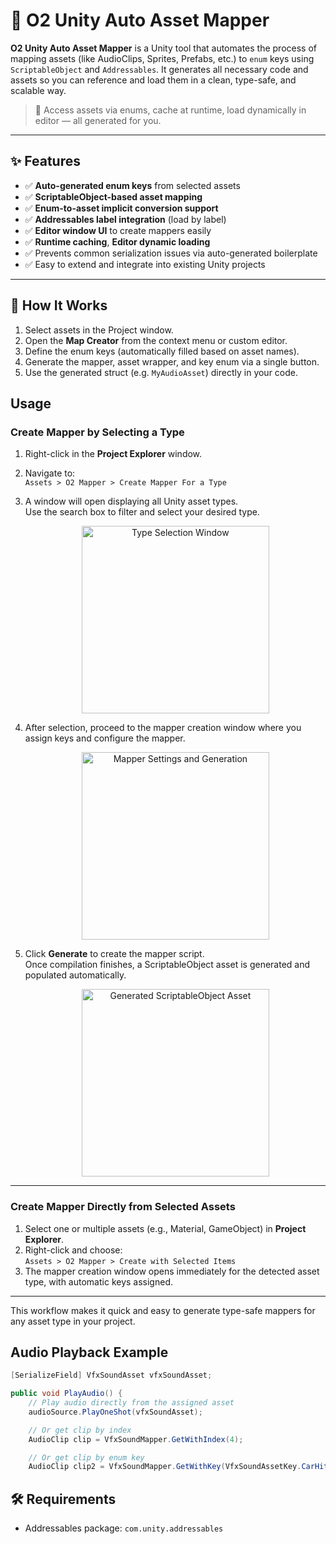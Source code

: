 # 🧩 O2 Unity Auto Asset Mapper

**O2 Unity Auto Asset Mapper** is a Unity tool that automates the process of mapping assets (like AudioClips, Sprites, Prefabs, etc.) to `enum` keys using `ScriptableObject` and `Addressables`. It generates all necessary code and assets so you can reference and load them in a clean, type-safe, and scalable way.

> 🔧 Access assets via enums, cache at runtime, load dynamically in editor — all generated for you.

---

## ✨ Features

- ✅ **Auto-generated enum keys** from selected assets
- ✅ **ScriptableObject-based asset mapping**
- ✅ **Enum-to-asset implicit conversion support**
- ✅ **Addressables label integration** (load by label)
- ✅ **Editor window UI** to create mappers easily
- ✅ **Runtime caching**, **Editor dynamic loading**
- ✅ Prevents common serialization issues via auto-generated boilerplate
- ✅ Easy to extend and integrate into existing Unity projects

---

## 🧠 How It Works

1. Select assets in the Project window.
2. Open the **Map Creator** from the context menu or custom editor.
3. Define the enum keys (automatically filled based on asset names).
4. Generate the mapper, asset wrapper, and key enum via a single button.
5. Use the generated struct (e.g. `MyAudioAsset`) directly in your code.

## Usage

### Create Mapper by Selecting a Type

1. Right-click in the **Project Explorer** window.
2. Navigate to:  
   `Assets > O2 Mapper > Create Mapper For a Type`
3. A window will open displaying all Unity asset types.  
   Use the search box to filter and select your desired type.

   <div align="center">
   <img src="https://github.com/user-attachments/assets/7d59298c-8c41-437f-a4df-598debdee9b7" alt="Type Selection Window" width="300" />
   </div>

4. After selection, proceed to the mapper creation window where you assign keys and configure the mapper.

   <div align="center">
   <img src="https://github.com/user-attachments/assets/a6102125-c0d1-4439-8d26-0974937286dc" alt="Mapper Settings and Generation" width="300" />
   </div>

5. Click **Generate** to create the mapper script.  
   Once compilation finishes, a ScriptableObject asset is generated and populated automatically.

   <div align="center">
   <img src="https://github.com/user-attachments/assets/60ad43a0-8ebe-4dbc-b2eb-520f2dca9ed7" alt="Generated ScriptableObject Asset" width="300" />
   </div>

---

### Create Mapper Directly from Selected Assets

1. Select one or multiple assets (e.g., Material, GameObject) in **Project Explorer**.
2. Right-click and choose:  
   `Assets > O2 Mapper > Create with Selected Items`
3. The mapper creation window opens immediately for the detected asset type, with automatic keys assigned.

---

This workflow makes it quick and easy to generate type-safe mappers for any asset type in your project.

## Audio Playback Example

```csharp
[SerializeField] VfxSoundAsset vfxSoundAsset;

public void PlayAudio() {
    // Play audio directly from the assigned asset
    audioSource.PlayOneShot(vfxSoundAsset);

    // Or get clip by index
    AudioClip clip = VfxSoundMapper.GetWithIndex(4);

    // Or get clip by enum key
    AudioClip clip2 = VfxSoundMapper.GetWithKey(VfxSoundAssetKey.CarHit

```
## 🛠️ Requirements

- Addressables package: `com.unity.addressables`
